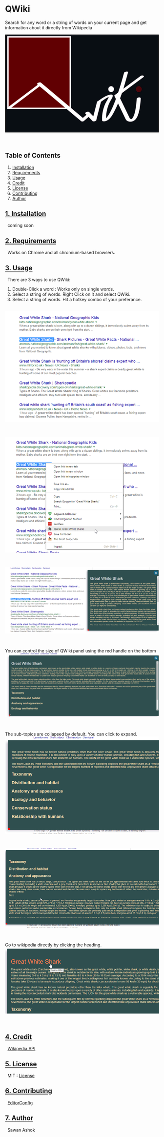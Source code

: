 # QWiki 

Search for any word or a string of words on your current page and get information about it directly from Wikipedia

![QWiki](https://github.com/checkmate-bitch/QWiki/blob/master/images/long%20logo.jpg)
  
  &nbsp;
## Table of Contents

1. <a href="#id1" id="install">Installation</a>
2. <a href="#id2" id ="require">Requirements</a>
3. <a href="#id3" id="use">Usage</a>
4. <a href="#id4" id="credit">Credit</a>
5. <a href="#id5" id="license">License</a>
6. <a href="#id6" id="contrib">Contributing</a>
7. <a href="#id7" id="author">Author</a>
&nbsp;
&nbsp;

## <a href="#install" id="id1">1. Installation</a>

&nbsp;
coming soon

## <a href="#require" id="id2">2. Requirements</a>

&nbsp;
Works on Chrome and all chromium-based browsers.

## <a href="#use" id="id3">3. Usage</a>

&nbsp;
There are 3 ways to use QWiki:
1) Double-Click a word : Works only on single words.
2) Select a string of words. Right Click on it and select QWiki.
3) Select a string of words. Hit a hotkey combo of your preferance.

&nbsp;
![Select Words](https://github.com/checkmate-bitch/QWiki/blob/master/images/screenshots/img2.png "Select Words")

&nbsp;

![Right Click](https://github.com/checkmate-bitch/QWiki/blob/master/images/screenshots/img3.png "Right Click")

&nbsp;

![Get results](https://github.com/checkmate-bitch/QWiki/blob/master/images/screenshots/img4.png "Get results")

&nbsp;

You can control the size of QWiki panel using the red handle on the bottom
![Control Size](https://github.com/checkmate-bitch/QWiki/blob/master/images/screenshots/img5.png "Control Size")

&nbsp;

The sub-topics are collapsed by default. You can click to expand.
![Collapsed Sub-Topic](https://github.com/checkmate-bitch/QWiki/blob/master/images/screenshots/img6.png "Collapsed Sub-Topic")

&nbsp;

![Expanded Sub-Topic](https://github.com/checkmate-bitch/QWiki/blob/master/images/screenshots/img7.png "Expanded Sub-Topic")

&nbsp;
 
Go to wikipedia directly by clicking the heading.
![Go To Wikipedia](https://github.com/checkmate-bitch/QWiki/blob/master/images/screenshots/img8.png "Go To Wikipedia")

&nbsp;


## <a href="#credit" id="id4">4. Credit</a>

&nbsp;
[Wikipedia API](https://www.mediawiki.org/wiki/MediaWiki)

## <a href="#license" id="id5">5. License</a>

&nbsp;
MIT : [License](https://github.com/checkmate-bitch/QWiki/blob/master/LICENSE.md)

## <a href="#contrib" id="id6">6. Contributing</a>

&nbsp;
[EditorConfig](https://github.com/checkmate-bitch/QWiki/blob/master/.editorconfig)

## <a href="#author" id="id7">7. Author</a>

&nbsp;
Sawan Ashok 
